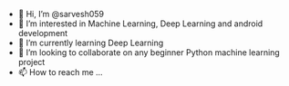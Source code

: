 - 👋 Hi, I’m @sarvesh059
- 👀 I’m interested in Machine Learning, Deep Learning and android development
- 🌱 I’m currently learning Deep Learning
- 💞️ I’m looking to collaborate on any beginner Python machine learning project
- 📫 How to reach me ...

<!---
sarvesh059/sarvesh059 is a ✨ special ✨ repository because its `README.md` (this file) appears on your GitHub profile.
You can click the Preview link to take a look at your changes.
--->
